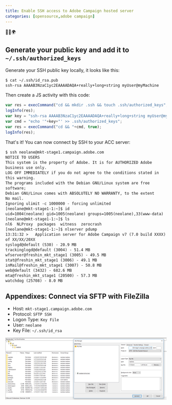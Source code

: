 ```yaml
---
title: Enable SSH access to Adobe Campaign hosted server
categories: [opensource,adobe campaign]
---
```


<p class="text-center">🐍👑🌍</p>


## Generate your public key and add it to `~/.ssh/authorized_keys`

Generate your SSH public key locally, it looks like this:
```console
$ cat ~/.ssh/id_rsa.pub
ssh-rsa AAAAB3NzaC1yc2EAAAADAQA+really+long+string myUser@myMachine
```

Then create a JS activity with this code:
```js
var res = execCommand("cd && mkdir .ssh && touch .ssh/authorized_keys", true);
logInfo(res);
var key = "ssh-rsa AAAAB3NzaC1yc2EAAAADAQA+really+long+string myUser@myMachine";
var cmd = "echo '"+key+"' >> .ssh/authorized_keys";
var res = execCommand("cd && "+cmd, true);
logInfo(res);
```

That's it! You can now connect by SSH to your ACC server:
```console
$ ssh neolane@mkt-stage1.campaign.adobe.com
NOTICE TO USERS
This system is the property of Adobe. It is for AUTHORIZED Adobe business use only.
LOG OFF IMMEDIATELY if you do not agree to the conditions stated in this warning.
The programs included with the Debian GNU/Linux system are free software;
Debian GNU/Linux comes with ABSOLUTELY NO WARRANTY, to the extent
No mail.
Ignoring ulimit -c 1000000 - forcing unlimited
[neolane@mkt-stage1-1:~]$ id
uid=1004(neolane) gid=1005(neolane) groups=1005(neolane),33(www-data)
[neolane@mkt-stage1-1:~]$ ls
nl6  NLProxy  packages  witness  zerocrash
[neolane@mkt-stage1-1:~]$ nlserver pdump
13:31:32 >   Application server for Adobe Campaign v7 (7.0 build XXXX) of XX/XX/20XX
syslogd@default (530) - 20.9 MB
trackinglogd@default (3004) - 51.4 MB
wfserver@freshin_mkt_stage1 (3005) - 49.5 MB
stat@freshin_mkt_stage1 (3006) - 49.1 MB
inMail@freshin_mkt_stage1 (3007) - 50.8 MB
web@default (3432) - 682.6 MB
mta@freshin_mkt_stage1 (20500) - 57.3 MB
watchdog (25708) - 8.0 MB
```

## Appendixes: Connect via SFTP with FileZilla


- Host: `mkt-stage1.campaign.adobe.com`
- Protocol: `SFTP SSH`
- Logon Type: `Key File`
- User: `neolane`
- Key File: `~/.ssh/id_rsa`

![](/assets/images/2019/02/adobe-campaign-sftp-ssh-filezilla.jpg)

